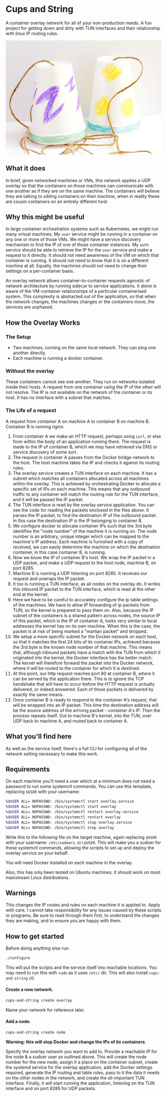 # Cups and String
A container overlay network for all of your non-production needs. A fun project for getting down and dirty with TUN interfaces and their relationship with linux IP routing rules.

![Cups and String](./cups-and-string-img.jpg)

## What it does
In brief, given networked machines or VMs, this network applies a UDP overlay so that the containers on those machines can communicate with one another as if they are on the same machine. The containers will believe they are talking to sibling containers on their machine, when in reality these are cousin containers on an entirely different host.

## Why this might be useful
In large container orchestration systems such as Kubernetes, we might run many virtual machines. My `user` service might be running in a container on any one or more of those VMs. We might have a service discovery mechanism to find the IP of one of those container instances. My `auth` service should be able to retrieve the IP for the `user` service and make a request to it directly. It should not need awareness of the VM on which that container is running. It should not need to know that it is on a different machine at all. Equally, the machines should not need to change their settings on a per-container basis.

An overlay network allows container-to-container requests agnostic of network architecture by running sidecar to service applications. It alone is aware of the VM-container relationships of a particular containerised system. This complexity is abstracted out of the application, so that when the network changes, the machines changes or the containers move, the services are unphased.

## How the Overlay Works

### The Setup
- Two machines, running on the same local network. They can ping one another directly.
- Each machine is running a docker container.

### Without the overlay
These containers cannot see one another. They run on networks isolated inside their hosts.
A request from one container using the IP of the other will not resolve. The IP is not available on the network of the container or its host. It has no interface with a subnet that matches.

### The Life of a request
A request from container A on machine A to container B on machine B. Container B is running nginx.
1) From container A we make an HTTP request, perhaps using `curl`, or else from within the body of an application running there. The request is made to the IP of container B, which we may have retrieved via DNS or service discovery of some sort.
2) The request in container A passes from the Docker bridge network to the host. The host machine takes the IP and checks it against its routing rules.
3) The overlay service creates a TUN interface on each machine. It has a subnet which matches all containers allocated across all machines within the overlay. This is achieved by orchestrating Docker to allocate a specific set of IPs on each machine. This means that any outbound traffic to any container will match the routing rule for the TUN interface, and it will be passed the IP packet.
4) The TUN interface is read by the overlay service application. You can see the code for reading the packets enclosed in the files above. It parses the IP packet, to find the destination IP of the outbound packet. In this case the destination IP is the IP belonging to container B.
5) We configure docker to allocate container IPs such that the 3rd byte identifies the "node number" of the machine it is running on. The node number is an arbitrary, unique integer which can be mapped to the machine's IP address. Each machine is furnished with a copy of received, we can easily determine the machine on which the destination container, in this case container B, is running.
6) Now we know the IP of container B's host. We wrap the IP packet in a UDP packet, and make a UDP request to the host node, machine B, on port 8285.
7) Machine B is running a UDP listening on port 8285. It receives our request and unwraps the IP packet.
8) It too is running a TUN interface, as all nodes on the overlay do. It writes this inbound IP packet to the TUN interface, which is read at the other end at the kernel.
9) Here we have to be careful to accurately configure the ip table settings of the machines. We have to allow IP forwarding of ip packets from TUN, so the kernel is prepared to pass them on. Also, because the IP subnet of the containers is a shared pattern across nodes, the source IP of this packet, which is the IP of container A, looks very similar to local addresses the kernel has on its own machine. When this is the case, the packet is at risk of being marked a "martian packet" and dropped.
10) We setup a more specific subnet for the Docker network on each host, so that it matches the first 24 bits of its container IPs, achieved because the 3rd byte is the known node number of that machine. This means that, although inbound packets have a match with the TUN from which it originated into the kernel, the Docker interface has the better match. The kernel will therefore forward the packet into the Docker network, where it will be routed to the container for which it is destined.
11) At this point, our http request reaches port 80 at container B, where it can be served by the application there. This is to ignore the TCP handshake that will have to occur before the HTTP request is actually delivered, or indeed answered. Each of those packets is delivered by exactly the same means.
12) Once container B is ready to respond to the container A's request, that will be wrapped into an IP packet. This time the destination address will be the source address of the arriving packet - container A's IP. Then the process repeats itself. Out to machine B's kernel, into the TUN, over UDP back to machine A, and routed back to container A.


## What you'll find here
As well as the service itself, there's a full CLI for configuring all of the network setting necessary to make this work.

## Requirements
On each machine you'll need a user which at a minimum does not need a password to run some systemctl commands. You can use this template, replacing `$USER` with your username:

```sh
%$USER ALL= NOPASSWD: /bin/systemctl start overlay.service
%$USER ALL= NOPASSWD: /bin/systemctl start overlay
%$USER ALL= NOPASSWD: /bin/systemctl restart overlay.service
%$USER ALL= NOPASSWD: /bin/systemctl restart overlay
%$USER ALL= NOPASSWD: /bin/systemctl stop overlay.service
%$USER ALL= NOPASSWD: /bin/systemctl stop overlay
```

Write this to the following file on the target machine, again replacing `$USER` with your username:
`/etc/sudoers.d/\$USER`. This will make you a sudoer for these systemctl commands, allowing the scripts to set up and deploy the overlay service on your behalf.

You will need Docker installed on each machine in the overlay.

Also, this has only been tested on Ubuntu machines. It should work on most mainstream Linux distributions.

## Warnings

This changes the IP routes and rules on each machine it is applied to. Apply with care. I cannot take responsibility for any issues caused by these scripts or programs. Be sure to read through them first, to understand the changes they are making, and to ensure you are happy with them.

## How to get started
Before doing anything else run:
```sh
./configure
```
This will put the scripts and the service itself into reachable locations. You may need to run this with `sudo` as it uses `/etc/` dir. This will also install `cups-and-string` cli.


#### Create a new network.
```sh
cups-and-string create overlay
```
Name your network for reference later.

#### Add a node.
```sh
cups-and-string create node
```
**Warning: this will stop Docker and change the IPs of its containers.**

Specify the overlay network you want to add to. Provide a reachable IP for the node & a sudoer user as outlined above. This will create the node number for the new node, assign it a place on the container subnet, create the systemd service for the overlay application, add the Docker settings required, generate the IP routing and table rules, pass to it the data it needs on the other nodes in the network, and create the all-important TUN interface. Finally, it will start running the application, listening on the TUN interface and on port 8285 for UDP packets.
